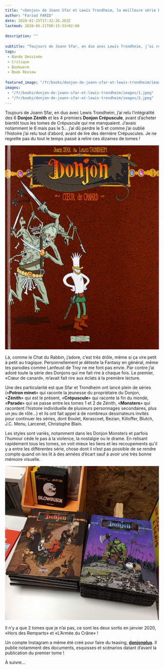 ```yaml
---
title: "«Donjon» de Joann Sfar et Lewis Trondheim, la meilleure série BD humour / fantasy de tous les temps"
author: "Farzad FARID"
date: 2020-01-25T17:32:26.263Z
lastmod: 2020-05-21T00:15:33+02:00

description: ""

subtitle: "Toujours de Joann Sfar, en duo avec Lewis Trondheim, j’ai relu l’intégralité des 6 Donjon Zénith et les 4 premiers Donjon Crépuscule…"
tags:
 - Bande Dessinée
 - Critique
 - Bookworm
 - Book Review

featured_image: "/fr/books/donjon-de-joann-sfar-et-lewis-trondheim/images/1.jpeg" 
images:
 - "/fr/books/donjon-de-joann-sfar-et-lewis-trondheim/images/1.jpeg"
 - "/fr/books/donjon-de-joann-sfar-et-lewis-trondheim/images/2.jpeg"
---
```


Toujours de Joann Sfar, en duo avec Lewis Trondheim, j’ai relu l’intégralité des 6 **Donjon Zénith** et les 4 premiers **Donjon Crépuscule**, avant d’acheter bientôt tous les tomes de Crépuscule qui me manquaient. J’avais notamment le 6 mais pas le 5… j’ai dû perdre le 5 et comme j’ai oublié l’histoire j’ai relu tout d’abord, avant de lire des dernière Crépuscules. Je ne regrette pas du tout le temps passé à relire ces dizaines de tomes !




![image](images/1.jpeg#layoutTextWidth)



Là, comme le Chat du Rabbin, j’adore, c’est très drôle, même si ça vire petit à petit au tragique. Personnellement je déteste la Fantasy en général, même les parodies comme Lanfeust de Troy ne me font pas envie. Par contre j’ai adoré toute la série des Donjons qui me fait rire à chaque fois. Le premier, «Cœur de canard», m’avait fait rire aux éclats à la première lecture.

Une des particularité est que Sfar et Trondheim ont lancé plein de séries («**Potron minet**» qui raconte la jeunesse du propriétaire du Donjon, «**Zénith**» qui est le présent, «**Crépuscule**» qui raconte la fin du monde, «**Parade**» qui se passe entre les tomes 1 et 2 de Zénith, «**Monsters**» qui racontent l’histoire individuelle de plusieurs personnages secondaires, plus un jeu de rôle…) et ils ont fait appel à de nombreux dessinateurs invités pour continuer les séries, dont Boulet, Kerascoet, Bezian, Killoffer, Blutch, J.C. Menu, Larcenet, Christophe Blain.

Les styles sont variés, notamment dans les Donjon Monsters et parfois l’humour cède le pas à la violence, la nostalgie ou le drame. En relisant rapidement tous les tomes, on voit mieux les liens et les recoupements qu’il y a entre les différentes série, chose dont il n’est pas possible de se rendre compte quand on les lit à des années d’écart sauf à avoir une très bonne mémoire visuelle.




![image](images/2.jpeg#layoutTextWidth)



Il n’y a que 2 tomes que je n’ai pas, ce sont les deux sortis en janvier 2020, «Hors des Remparts» et «L’Armée du Crâne» !

Un compte Instagram a même été créé pour faire du teasing, [**donjonplus**](https://www.instagram.com/donjonplus/). Il publie notamment des documents, esquisses et scénarios datant d’avant la publication du premier tome !

À suivre…
